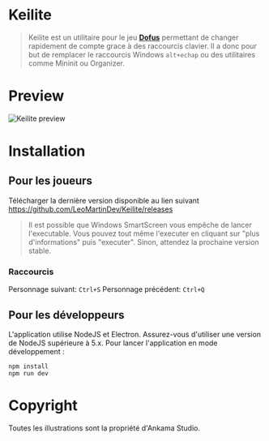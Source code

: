 # Keilite

> Keilite est un utilitaire pour le jeu [**Dofus**](https://www.dofus.com/fr) permettant de changer rapidement de compte grace à des raccourcis clavier.
Il a donc pour but de remplacer le raccourcis Windows `alt+echap` ou des utilitaires comme Mininit ou Organizer.

# Preview

![Keilite preview](https://media.giphy.com/media/xlcWYfiRjTuJ5JBKDl/giphy.gif)

# Installation

## Pour les joueurs

Télécharger la dernière version disponible au lien suivant https://github.com/LeoMartinDev/Keilite/releases

> Il est possible que Windows SmartScreen vous empêche de lancer l'executable. Vous pouvez tout même l'executer en cliquant sur "plus d'informations" puis "executer". Sinon, attendez la prochaine version stable.


### Raccourcis

Personnage suivant: `Ctrl+S`
Personnage précédent: `Ctrl+Q`

## Pour les développeurs

L'application utilise NodeJS et Electron.
Assurez-vous d'utiliser une version de NodeJS supérieure à 5.x.
Pour lancer l'application en mode développement :
```
npm install
npm run dev
```

# Copyright

Toutes les illustrations sont la propriété d'Ankama Studio.
